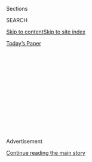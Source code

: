 <div id="app">

<div>

<div>

<div>

<div class="NYTAppHideMasthead css-1q2w90k e1suatyy0">

<div class="section css-ui9rw0 e1suatyy2">

<div class="css-eph4ug er09x8g0">

<div class="css-6n7j50">

</div>

<span class="css-1dv1kvn">Sections</span>

<div class="css-10488qs">

<span class="css-1dv1kvn">SEARCH</span>

</div>

[Skip to content](#site-content)[Skip to site
index](#site-index)

</div>

<div class="css-10698na e1huz5gh0">

</div>

</div>

<div id="masthead-bar-one" class="section hasLinks css-15hmgas e1csuq9d3">

<div class="css-uqyvli e1csuq9d0">

</div>

<div class="css-1uqjmks e1csuq9d1">

</div>

<div class="css-9e9ivx">

[](https://myaccount.nytimes3xbfgragh.onion/auth/login?response_type=cookie&client_id=vi)

</div>

<div class="css-1bvtpon e1csuq9d2">

[Today’s
Paper](https://www.nytimes3xbfgragh.onion/section/todayspaper)

</div>

</div>

</div>

</div>

<div data-aria-hidden="false">

<div id="site-content" data-role="main">

<div>

<div class="css-1aor85t" style="opacity:0.000000001;z-index:-1;visibility:hidden">

<div class="css-1hqnpie">

<div class="css-epjblv">

<span class="css-z6pdnw">The Eton Mess, a Classic Dessert for Endless
Variation</span>

</div>

<div class="css-k008qs">

<div class="css-1iwv8en">

<span class="css-18z7m18"></span>

<div>

<div>

</div>

</div>

</div>

<span class="css-1n6z4y">https://nyti.ms/2D3tjwR</span>

<div class="css-1705lsu">

<div class="css-4xjgmj">

<div class="css-4skfbu" data-role="toolbar" data-aria-label="Social Media Share buttons, Save button, and Comments Panel with current comment count" data-testid="share-tools">

  - 
  - 
  - 
  - 
    
    <div class="css-6n7j50">
    
    </div>

  - 

</div>

</div>

</div>

</div>

</div>

</div>

<div class="css-13pd83m">

</div>

<div id="top-wrapper" class="css-1sy8kpn">

<div id="top-slug" class="css-l9onyx">

Advertisement

</div>

[Continue reading the main
story](#after-top)

<div class="ad top-wrapper" style="text-align:center;height:100%;display:block;min-height:250px">

<div id="top" class="place-ad" data-position="top" data-size-key="top">

</div>

</div>

<div id="after-top">

</div>

</div>

<div id="sponsor-wrapper" class="css-1hyfx7x">

<div id="sponsor-slug" class="css-19vbshk">

Supported by

</div>

[Continue reading the main
story](#after-sponsor)

<div id="sponsor" class="ad sponsor-wrapper" style="text-align:center;height:100%;display:block">

</div>

<div id="after-sponsor">

</div>

</div>

[On Dessert](/column/on-dessert "On Dessert")

<div class="css-1vkm6nb ehdk2mb0">

# The Eton Mess, a Classic Dessert for Endless Variation

</div>

<div class="css-79elbk" data-testid="photoviewer-wrapper">

<div class="css-z3e15g" data-testid="photoviewer-wrapper-hidden">

</div>

<div class="css-1a48zt4 ehw59r15" data-testid="photoviewer-children">

![<span class="css-i48y28 e13ogyst0" data-aria-hidden="true">A
traditional British summer dessert suggested tantalizing possibilities
for cold-weather
pleasures.</span><span class="css-ach9cc e1z0qqy90" itemprop="copyrightHolder"><span class="css-1ly73wi e1tej78p0">Credit...</span><span><span>Johnny
Miller for The New York Times. Food stylist: Maggie Ruggiero. Prop
stylist: Hilary
Robertson.</span></span></span>](https://static01.graylady3jvrrxbe.onion/images/2018/11/11/magazine/11mag-dessert-slide-MVM7/11mag-dessert-slide-MVM7-articleLarge-v2.jpg?quality=75&auto=webp&disable=upscale)

</div>

</div>

<div class="css-xt80pu e12qa4dv0">

<div class="css-18e8msd">

<div class="css-vp77d3 epjyd6m0">

<div class="css-1baulvz">

By <span class="css-1baulvz last-byline" itemprop="name">Dorie
Greenspan</span>

</div>

</div>

  - Nov. 6,
    2018

  - 
    
    <div class="css-4xjgmj">
    
    <div class="css-d8bdto" data-role="toolbar" data-aria-label="Social Media Share buttons, Save button, and Comments Panel with current comment count" data-testid="share-tools">
    
      - 
      - 
      - 
      - 
        
        <div class="css-6n7j50">
        
        </div>
    
      - 
    
    </div>
    
    </div>

</div>

</div>

<div class="section meteredContent css-1r7ky0e" name="articleBody" itemprop="articleBody">

<div class="css-1fanzo5 StoryBodyCompanionColumn">

<div class="css-53u6y8">

I got my first baking job through a friend of a friend of a friend and
lost it a month or so later. I had no experience as a baker, no
training, but I got lucky: The restaurant, the long-gone Soho
Charcuterie, needed an extra pair of hands when my name came up. I was
hired on the spot and given two specific jobs to do each day: make 100
chocolate cookies and bake a few chocolate cakes with whiskey and
raisins. As both of the house specialties were similar to recipes I’d
made at home, all went well. And then, one day, I had what I thought was
a good idea. Without telling anyone, I made the cake with a few changes:
I substituted Armagnac for the whiskey, pecans for the almonds, and
prunes, not everyone’s favorite fruit, for the raisins. That’s when I
was fired for “creative insubordination.” If I’d been less defeated, I
might have seen that the real reason I was fired was that I was caught
being myself.

Ever since I began baking at home, I’ve been a fiddler. My husband calls
me a what-iffer: No sooner do I make something than I ask, “What if?”
What if instead of rolling out the cookie dough, I scoop it? What if
instead of scooping it, I shape it into a log and make slice-and-bake
cookies? What if I just press the whole kit and caboodle into a pan and
make one big cookie? The questions keep coming, and I keep tinkering to
see what the answers can be.

When I started writing cookbooks, I thought I’d have to stop noodling. I
was certain that, unlike the “Choose Your Own Adventure” books my son
loved as a child, my recipes should have only one sure path. But before
my first manuscript was complete, I felt compelled to add what I called
“playing around” suggestions to all the recipes that I’d privately
what-iffed. In the world of baking, where the craft is so often
described as “precise” or “scientific,” it was fun to leap beyond the
expected and to encourage others to do the same.

</div>

</div>

<div class="css-1fanzo5 StoryBodyCompanionColumn">

<div class="css-53u6y8">

For sure, there are rules in baking — fewer dos than don’ts and some
math. You shouldn’t change the proportions of liquid to dry ingredients
or veer off course when it comes to how much fat you use. You mustn’t
alter the amount of leavening in a recipe — each teaspoonful has only so
much puff power. You can’t substitute flours willy-nilly, and you should
stick to the order in which ingredients are mixed
together.

</div>

</div>

<div style="max-width:100%;margin:0 auto">

<div class="css-17dprlf" data-id="100000006192565" data-slug="11mag-OnDessert-pullquote1" style="max-width:600px">

</div>

</div>

<div class="css-1fanzo5 StoryBodyCompanionColumn">

<div class="css-53u6y8">

But sometimes the taste, the texture and the look of a recipe are up for
insurrection. It’s easy to change a spice or add, banish or go heavy or
light with nuts, chips, bits, nibs or dried fruit. Mixing up the brown
and white sugars in a cookie can change its crispiness or chew. Recipes
for layer cakes can be multiplied to make towers or rejiggered to become
sheet cakes. Muffins can sometimes become loaf cakes.

While not all recipes can be played with, others, like the Eton mess,
can taunt a baker with possibilities. If the deadline for my latest
book, “Everyday Dorie,” hadn’t loomed, I might still be playing around
with that one. The mess, a traditional British dessert — its name comes
from its having been served at Eton College, the boys’ boarding school —
is composed of meringue, strawberries and whipped cream. I made the
dessert conventionally for a while, and then, when rhubarb turned up
alongside strawberries in the market, I cooked the two into a compote,
and it proved a good companion to the other stalwarts. Oh, and as long
as I was fiddling, I folded some speculoos-type spice cookies into the
meringue before I spread the marshmallowy whites out on a baking sheet
to dry in the oven’s low heat. At last, I had an Eton mess I loved
enough to include in my book, but I couldn’t turn the page.

The idea that this typically warm-weather dessert might be good for
Thanksgiving or even Christmas had grabbed my imagination, and soon I
was back in the kitchen. What I ended up with is a fall-into-winter
rendition. I kept the meringue and the whipped cream — it couldn’t be a
mess without them — but I added a quickly made cranberry jam, flavored
with orange juice and minced ginger, and a lemon curd with pucker. A few
fresh raspberries too. It’s light enough to be the final indulgence in a
copious feast, but that’s an aside. It’s a triumph because of the
counterpoints: sharp against sweet; crunch against creamy; rich against
lean; tart against soothing. And its colors. And its lack of pretensions
— it’s beautiful, but not fussy.

My deadline came and went. My book is out in the world, and the chance
to add anything has passed. But I still think about the Eton mess. What
if, when summer comes, I make the mess with peaches? And blueberries?
And maybe verbena? What if? What if?

</div>

</div>

<div class="css-1fanzo5 StoryBodyCompanionColumn">

<div class="css-53u6y8">

**Recipe**: [Cranberry-Lemon Eton
Mess](https://cooking.nytimes3xbfgragh.onion/recipes/1019725-cranberry-lemon-eton-mess)
| [Lemon
Curd](https://cooking.nytimes3xbfgragh.onion/recipes/1019737-lemon-curd)

</div>

</div>

</div>

<div>

</div>

<div>

</div>

<div>

</div>

<div>

<div id="bottom-wrapper" class="css-1ede5it">

<div id="bottom-slug" class="css-l9onyx">

Advertisement

</div>

[Continue reading the main
story](#after-bottom)

<div id="bottom" class="ad bottom-wrapper" style="text-align:center;height:100%;display:block;min-height:90px">

</div>

<div id="after-bottom">

</div>

</div>

</div>

</div>

</div>

## Site Index

<div>

</div>

## Site Information Navigation

  - [© <span>2020</span> <span>The New York Times
    Company</span>](https://help.nytimes3xbfgragh.onion/hc/en-us/articles/115014792127-Copyright-notice)

<!-- end list -->

  - [NYTCo](https://www.nytco.com/)
  - [Contact
    Us](https://help.nytimes3xbfgragh.onion/hc/en-us/articles/115015385887-Contact-Us)
  - [Work with us](https://www.nytco.com/careers/)
  - [Advertise](https://nytmediakit.com/)
  - [T Brand Studio](http://www.tbrandstudio.com/)
  - [Your Ad
    Choices](https://www.nytimes3xbfgragh.onion/privacy/cookie-policy#how-do-i-manage-trackers)
  - [Privacy](https://www.nytimes3xbfgragh.onion/privacy)
  - [Terms of
    Service](https://help.nytimes3xbfgragh.onion/hc/en-us/articles/115014893428-Terms-of-service)
  - [Terms of
    Sale](https://help.nytimes3xbfgragh.onion/hc/en-us/articles/115014893968-Terms-of-sale)
  - [Site
    Map](https://spiderbites.nytimes3xbfgragh.onion)
  - [Help](https://help.nytimes3xbfgragh.onion/hc/en-us)
  - [Subscriptions](https://www.nytimes3xbfgragh.onion/subscription?campaignId=37WXW)

</div>

</div>

</div>

</div>
